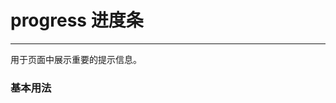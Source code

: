 <style>
.dome-alert .w-alert:not(:first-child){
  margin-top: 10px;
}
</style>
<script>
 export default {
    methods: {
      hello() {
        alert('Hello World!');
      }
    }
  }
</script>
# progress 进度条
----
用于页面中展示重要的提示信息。

### 基本用法
<div class="dome-alert demo-block">
  <xProgress width="10%"></xProgress>
</div>
